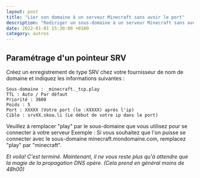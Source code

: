 ```yaml
---
layout: post
title: "Lier son domaine à un serveur Minecraft sans avoir le port"
description: "Rediriger un sous-domaine à un serveur Minecraft sans avoir le port avec un enregistrement SRV"
date: 2022-01-01 15:30:00 +0100
category: autres
---
```


## Paramétrage d'un pointeur SRV


Créez un enregistrement de type SRV chez votre fournisseur de nom de domaine et indiquez les informations suivantes :

```
Sous-domaine : _minecraft._tcp.play
TTL : Auto / Par défaut
Priorité : 3600
Poids : 5
Port : XXXXX (Votre port (le :XXXXX) aprés l'ip)
Cible : srvXX.skoa.li (Le début de votre ip dans le port)
```

Veuillez à remplacer "play" par le sous-domaine que vous utilisez pour se connecter à votre serveur
Exemple : Si vous souhaitez que l'on puisse se connecter avec le sous-domaine minecraft.mondomaine.com,
remplacez "play" par "minecraft".

*Et voila! C'est terminé. Maintenant, il ne vous reste plus qu'à attendre que la magie de la propagation DNS opère. (Cela prend en général moins de 48h00)*

